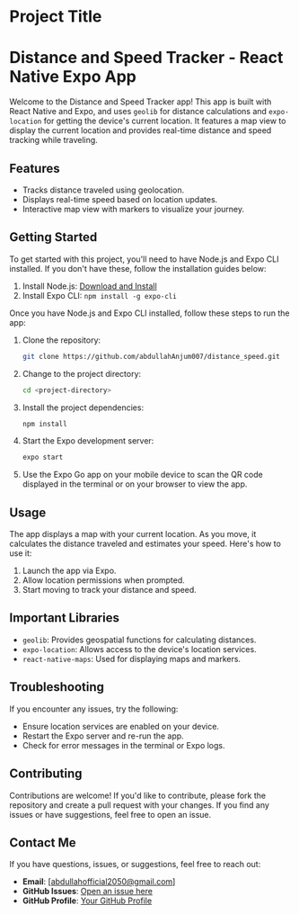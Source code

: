 # Project Title
# Distance and Speed Tracker - React Native Expo App

Welcome to the Distance and Speed Tracker app! This app is built with React Native and Expo, and uses `geolib` for distance calculations and `expo-location` for getting the device's current location. It features a map view to display the current location and provides real-time distance and speed tracking while traveling.

## Features
- Tracks distance traveled using geolocation.
- Displays real-time speed based on location updates.
- Interactive map view with markers to visualize your journey.

## Getting Started
To get started with this project, you'll need to have Node.js and Expo CLI installed. If you don't have these, follow the installation guides below:

1. Install Node.js: [Download and Install](https://nodejs.org/)
2. Install Expo CLI: `npm install -g expo-cli`

Once you have Node.js and Expo CLI installed, follow these steps to run the app:

1. Clone the repository:
   ```bash
   git clone https://github.com/abdullahAnjum007/distance_speed.git
   ```

2. Change to the project directory:
   ```bash
   cd <project-directory>
   ```

3. Install the project dependencies:
   ```bash
   npm install
   ```

4. Start the Expo development server:
   ```bash
   expo start
   ```

5. Use the Expo Go app on your mobile device to scan the QR code displayed in the terminal or on your browser to view the app.

## Usage
The app displays a map with your current location. As you move, it calculates the distance traveled and estimates your speed. Here's how to use it:

1. Launch the app via Expo.
2. Allow location permissions when prompted.
3. Start moving to track your distance and speed.

## Important Libraries
- `geolib`: Provides geospatial functions for calculating distances.
- `expo-location`: Allows access to the device's location services.
- `react-native-maps`: Used for displaying maps and markers.

## Troubleshooting
If you encounter any issues, try the following:

- Ensure location services are enabled on your device.
- Restart the Expo server and re-run the app.
- Check for error messages in the terminal or Expo logs.

## Contributing
Contributions are welcome! If you'd like to contribute, please fork the repository and create a pull request with your changes. If you find any issues or have suggestions, feel free to open an issue.



## Contact Me

If you have questions, issues, or suggestions, feel free to reach out:

- **Email**: [abdullahofficial2050@gmail.com]
- **GitHub Issues**: [Open an issue here](https://github.com/abdullahAnjum007/distance_speed/issues)
- **GitHub Profile**: [Your GitHub Profile](https://github.com/abdullahAnjum007)
